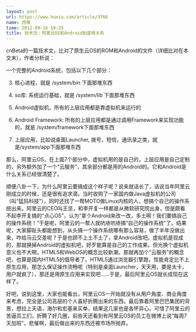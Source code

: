 ```yaml
---
layout: post
url: https://www.huxiu.com/article/3766
name: 虎嗅
time: 2012-09-16 10:25
title: 技术流：阿里云OS和Android到底啥关系
---
```

cnBeta的一篇技术文，比对了原生云OS的ROM和Android的文件（详细比对在本文末），作者分析说：

一个完整的Android系统，包括以下几个部分：

3. 核心进程，就是 /system/bin 下面那堆东西

4. so库: 系统运行基础，就是 /system/lib 下面那堆东西

5. Android虚拟机，所有的上层应用都是靠虚拟机来运行的

6. Android Framework: 所有的上层应用都是通过调用Framework来实现功能的，就是 /system/framework下面那堆东西

7. 上层应用，比如说桌面Launcher, 拨号，短信，通讯录之类，就是/system/app下面那堆东西

那么，阿里云OS，在上面7个部分中，虚拟机用的是自己的，上层应用是自己定制的，另外额外加了一个“云服务”，其余部分都是用的Android的。它和Android是什么关系已经很清楚了。

顺便八卦一下，为什么阿里云要搞成这个样子呢？说来就话长了，话说当年阿里云刚成立的时候，还是很有追求滴，当时收购了一家国内做Java虚拟机的公司（叫“猛犸科技”），同时还找了一帮MOTO做Linux内核的人，想搞个自己的操作系统出来。阿里云的CEO叫王坚，和李开复一样都是从微软研究院出身，但是颇看不起李开复搞的“点心OS”，认为“拿个Android来改一改，多土啊！我们要搞自己的操作系统！”于是呢，阿里云的一帮人就吭哧吭哧搞“自己的操作系统”了。结果呢，大家脚趾头都能想到，从头搞一个操作系统哪有那么容易，做了半年没做出来，咋给马云交差呢？于是也顾不上土不土了，拿Android改吧。虚拟机是现成的，那就换掉Android的虚拟机吧，好歹能算是自己的工作成果。但光换个虚拟机意义也不大啊，HTML5和WebOS的概念比较新潮，那就再加个“云服务”的概念吧，也算是国内HTML5的倡导者了。HTML5通过浏览器引擎跑，性能肯定比不上原生应用，那怎么保证操作流畅呢（特别是桌面Launcher，天天用，要是太卡，用户就疯了），那还是用原生应用来实现吧……于是，最后阿里云OS就长成现在这样了。

好吧，说到这里，大家也能看出，阿里云OS一开始就没有从用户角度、商业角度来考虑，完全是公司高层的个人喜好折腾出来的东西。最后靠着阿里巴巴集团的背景，想拉上天语，海尔和宏基来买单，结果这几家也是各怀异心。可惜了阿里云的苦逼员工们，折腾了好几圈，前些天还看到有阿里云OS的员工在微博上说“每周7天加班”，悲催啊，最后做出来的东西还被市场所抛弃。

